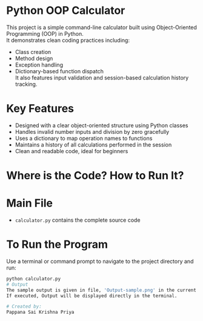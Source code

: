 # Python OOP Calculator

This project is a simple command-line calculator built using Object-Oriented Programming (OOP) in Python.  
It demonstrates clean coding practices including:
- Class creation
- Method design
- Exception handling
- Dictionary-based function dispatch  
It also features input validation and session-based calculation history tracking.

# Key Features

- Designed with a clear object-oriented structure using Python classes
- Handles invalid number inputs and division by zero gracefully
- Uses a dictionary to map operation names to functions
- Maintains a history of all calculations performed in the session
- Clean and readable code, ideal for beginners

# Where is the Code? How to Run It?

# Main File
- `calculator.py` contains the complete source code
# To Run the Program
Use a terminal or command prompt to navigate to the project directory and run:
```bash
python calculator.py
# Output
The sample output is given in file, 'Output-sample.png' in the current repository.
If executed, Output will be displayed directly in the terminal.

# Created by:
Pappana Sai Krishna Priya
